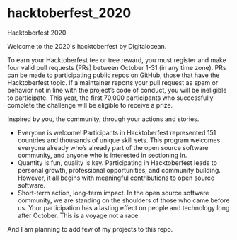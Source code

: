# hacktoberfest_2020
Hacktoberfest 2020

Welcome to the 2020's hacktoberfest by Digitalocean.

To earn your Hacktoberfest tee or tree reward, you must register and make four valid pull requests (PRs) between October 1-31 (in any time zone). PRs can be made to participating public repos on GitHub, those that have the Hacktoberfest topic. If a maintainer reports your pull request as spam or behavior not in line with the project’s code of conduct, you will be ineligible to participate. This year, the first 70,000 participants who successfully complete the challenge will be eligible to receive a prize.

Inspired by you, the community, through your actions and stories.

- Everyone is welcome! Participants in Hacktoberfest represented 151 countries and thousands of unique skill sets. This program welcomes everyone already who’s already part of the open source software community, and anyone who is interested in sectioning in.
- Quantity is fun, quality is key. Participating in Hacktoberfest leads to personal growth, professional opportunities, and community building. However, it all begins with meaningful contributions to open source software.
- Short-term action, long-term impact. In the open source software community, we are standing on the shoulders of those who came before us. Your participation has a lasting effect on people and technology long after October. This is a voyage not a race.

And I am planning to add few of my projects to this repo.
